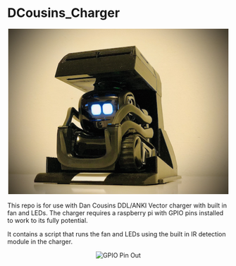 # DCousins_Charger

<p align="center">
  <img src="https://github.com/RecognitionDesigns/DCousins_Charger/blob/main/images/DC_Charger.jpg" width="500" title="Dan Cousins Charger">
</p>

This repo is for use with Dan Cousins DDL/ANKI Vector charger with built in fan and LEDs.
The charger requires a raspberry pi with GPIO pins installed to work to its fully potential.

It contains a script that runs the fan and LEDs using the built in IR detection module in the charger.

<p align="center">
  <img src="https://github.com/RecognitionDesigns/DCousins_Charger/blob/main/images/GPIO_DC_Charger.jpg" width="420" title="GPIO Pin Out">
</p>
